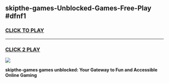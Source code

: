 
## skipthe-games-Unblocked-Games-Free-Play #dfnf1
<h3>
<a href="https://us.freeplayer.one?title=skipthe-games&ref=9M">CLICK TO PLAY</a></h3>
<hr>

<h3>
<a href="https://us.freeplayer.one?title=skipthe-games&ref=9M">CLICK 2 PLAY</a>
  
</h3>

<a href="https://us.freeplayer.one?title=skipthe-games&ref=9M"><img src="https://clearcache.store/games.png"></a>


**skipthe-games games unblocked: Your Gateway to Fun and Accessible Online Gaming**
